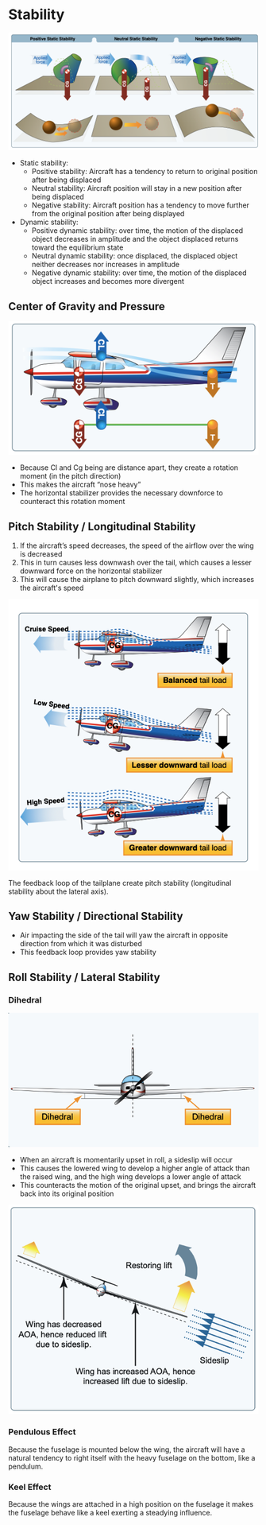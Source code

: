 # Stability

![Stability](images/image-12.png)

- Static stability:
  - Positive stability: Aircraft has a tendency to return to original position after being displaced
  - Neutral stability: Aircraft position will stay in a new position after being displaced
  - Negative stability: Aircraft position has a tendency to move further from the original position after being displayed
- Dynamic stability:
  - Positive dynamic stability: over time, the motion of the displaced object decreases in amplitude and the object displaced returns toward the equilibrium state
  - Neutral dynamic stability: once displaced, the displaced object neither decreases nor increases in amplitude
  - Negative dynamic stability: over time, the motion of the displaced object increases and becomes more divergent

## Center of Gravity and Pressure

![Cg and Cl](images/image-13.png)

- Because Cl and Cg being are distance apart, they create a rotation moment (in the pitch direction)
- This makes the aircraft “nose heavy”
- The horizontal stabilizer provides the necessary downforce to counteract this rotation moment

## Pitch Stability / Longitudinal Stability

1. If the aircraft’s speed decreases, the speed of the airflow over the wing is decreased
2. This in turn causes less downwash over the tail, which causes a lesser downward force on the horizontal stabilizer
3. This will cause the airplane to pitch downward slightly, which increases the aircraft's speed

![Tail downforce](images/image-14.png)

The feedback loop of the tailplane create pitch stability (longitudinal stability about the lateral axis).

## Yaw Stability / Directional Stability

- Air impacting the side of the tail will yaw the aircraft in opposite direction from which it was disturbed
- This feedback loop provides yaw stability

## Roll Stability / Lateral Stability

### Dihedral

![Dihedral](images/image-16.png)

- When an aircraft is momentarily upset in roll, a sideslip will occur
- This causes the lowered wing to develop a higher angle of attack than the raised wing, and the high wing develops a lower angle of attack
- This counteracts the motion of the original upset, and brings the aircraft back into its original position

![Roll upset](images/image-17.png)

### Pendulous Effect

Because the fuselage is mounted below the wing, the aircraft will have a natural tendency to right itself with the heavy fuselage on the bottom, like a pendulum.

### Keel Effect

Because the wings are attached in a high position on the fuselage it makes the fuselage behave like a keel exerting a steadying influence.
